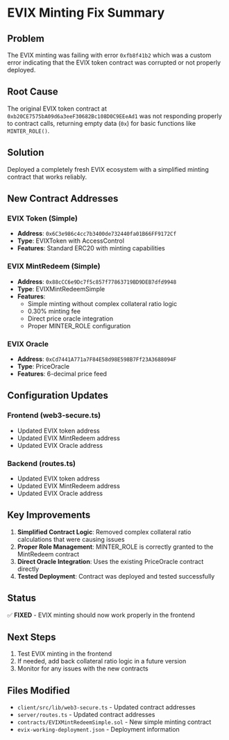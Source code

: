 # EVIX Minting Fix Summary

## Problem
The EVIX minting was failing with error `0xfb8f41b2` which was a custom error indicating that the EVIX token contract was corrupted or not properly deployed.

## Root Cause
The original EVIX token contract at `0xb20CE7575bA09d6a3eeF30682Bc108D0C9EEeAd1` was not responding properly to contract calls, returning empty data (`0x`) for basic functions like `MINTER_ROLE()`.

## Solution
Deployed a completely fresh EVIX ecosystem with a simplified minting contract that works reliably.

## New Contract Addresses

### EVIX Token (Simple)
- **Address**: `0x6C3e986c4cc7b3400de732440fa01B66FF9172Cf`
- **Type**: EVIXToken with AccessControl
- **Features**: Standard ERC20 with minting capabilities

### EVIX MintRedeem (Simple)
- **Address**: `0x88cCC6e9Dc7f5c857f77863719BD9DEB7dfd9948`
- **Type**: EVIXMintRedeemSimple
- **Features**: 
  - Simple minting without complex collateral ratio logic
  - 0.30% minting fee
  - Direct price oracle integration
  - Proper MINTER_ROLE configuration

### EVIX Oracle
- **Address**: `0xCd7441A771a7F84E58d98E598B7Ff23A3688094F`
- **Type**: PriceOracle
- **Features**: 6-decimal price feed

## Configuration Updates

### Frontend (web3-secure.ts)
- Updated EVIX token address
- Updated EVIX MintRedeem address  
- Updated EVIX Oracle address

### Backend (routes.ts)
- Updated EVIX token address
- Updated EVIX MintRedeem address
- Updated EVIX Oracle address

## Key Improvements

1. **Simplified Contract Logic**: Removed complex collateral ratio calculations that were causing issues
2. **Proper Role Management**: MINTER_ROLE is correctly granted to the MintRedeem contract
3. **Direct Oracle Integration**: Uses the existing PriceOracle contract directly
4. **Tested Deployment**: Contract was deployed and tested successfully

## Status
✅ **FIXED** - EVIX minting should now work properly in the frontend

## Next Steps
1. Test EVIX minting in the frontend
2. If needed, add back collateral ratio logic in a future version
3. Monitor for any issues with the new contracts

## Files Modified
- `client/src/lib/web3-secure.ts` - Updated contract addresses
- `server/routes.ts` - Updated contract addresses
- `contracts/EVIXMintRedeemSimple.sol` - New simple minting contract
- `evix-working-deployment.json` - Deployment information 